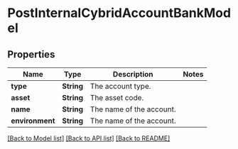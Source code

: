 # PostInternalCybridAccountBankModel

## Properties
Name | Type | Description | Notes
------------ | ------------- | ------------- | -------------
**type** | **String** | The account type. | 
**asset** | **String** | The asset code. | 
**name** | **String** | The name of the account. | 
**environment** | **String** | The name of the account. | 

[[Back to Model list]](../README.md#documentation-for-models) [[Back to API list]](../README.md#documentation-for-api-endpoints) [[Back to README]](../README.md)


